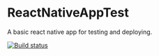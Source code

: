 # ReactNativeAppTest
A basic react native app for testing and deploying.

[![Build status](https://build.appcenter.ms/v0.1/apps/69047240-a4d7-4b4e-90f4-ecbc7050786c/branches/dev/badge)](https://appcenter.ms)
